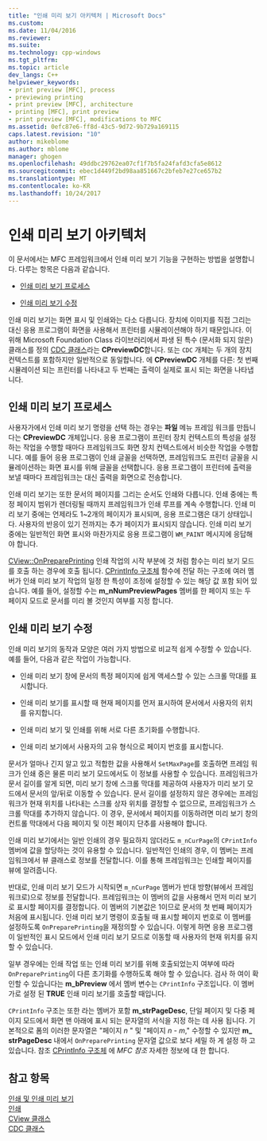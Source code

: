 ```yaml
---
title: "인쇄 미리 보기 아키텍처 | Microsoft Docs"
ms.custom: 
ms.date: 11/04/2016
ms.reviewer: 
ms.suite: 
ms.technology: cpp-windows
ms.tgt_pltfrm: 
ms.topic: article
dev_langs: C++
helpviewer_keywords:
- print preview [MFC], process
- previewing printing
- print preview [MFC], architecture
- printing [MFC], print preview
- print preview [MFC], modifications to MFC
ms.assetid: 0efc87e6-ff8d-43c5-9d72-9b729a169115
caps.latest.revision: "10"
author: mikeblome
ms.author: mblome
manager: ghogen
ms.openlocfilehash: 49ddbc29762ea07cf1f7b5fa24fafd3cfa5e8612
ms.sourcegitcommit: ebec1d449f2bd98aa851667c2bfeb7e27ce657b2
ms.translationtype: MT
ms.contentlocale: ko-KR
ms.lasthandoff: 10/24/2017
---
```

# <a name="print-preview-architecture"></a>인쇄 미리 보기 아키텍처
이 문서에서는 MFC 프레임워크에서 인쇄 미리 보기 기능을 구현하는 방법을 설명합니다. 다루는 항목은 다음과 같습니다.  
  
-   [인쇄 미리 보기 프로세스](#_core_the_print_preview_process)  
  
-   [인쇄 미리 보기 수정](#_core_modifying_print_preview)  
  
 인쇄 미리 보기는 화면 표시 및 인쇄와는 다소 다릅니다. 장치에 이미지를 직접 그리는 대신 응용 프로그램이 화면을 사용해서 프린터를 시뮬레이션해야 하기 때문입니다. 이 위해 Microsoft Foundation Class 라이브러리에서 파생 된 특수 (문서화 되지 않은) 클래스를 정의 [CDC 클래스](../mfc/reference/cdc-class.md)라는 **CPreviewDC**합니다. 또는 `CDC` 개체는 두 개의 장치 컨텍스트를 포함하지만 일반적으로 동일합니다. 에 **CPreviewDC** 개체를 다른: 첫 번째 시뮬레이션 되는 프린터를 나타내고 두 번째는 출력이 실제로 표시 되는 화면을 나타냅니다.  
  
##  <a name="_core_the_print_preview_process"></a>인쇄 미리 보기 프로세스  
 사용자가에서 인쇄 미리 보기 명령을 선택 하는 경우는 **파일** 메뉴 프레임 워크를 만듭니다는 **CPreviewDC** 개체입니다. 응용 프로그램이 프린터 장치 컨텍스트의 특성을 설정하는 작업을 수행할 때마다 프레임워크도 화면 장치 컨텍스트에서 비슷한 작업을 수행합니다. 예를 들어 응용 프로그램이 인쇄 글꼴을 선택하면, 프레임워크도 프린터 글꼴을 시뮬레이션하는 화면 표시를 위해 글꼴을 선택합니다. 응용 프로그램이 프린터에 출력을 보낼 때마다 프레임워크는 대신 출력을 화면으로 전송합니다.  
  
 인쇄 미리 보기는 또한 문서의 페이지를 그리는 순서도 인쇄와 다릅니다. 인쇄 중에는 특정 페이지 범위가 렌더링될 때까지 프레임워크가 인쇄 루프를 계속 수행합니다. 인쇄 미리 보기 중에는 언제라도 1~2개의 페이지가 표시되며, 응용 프로그램은 대기 상태입니다. 사용자의 반응이 있기 전까지는 추가 페이지가 표시되지 않습니다. 인쇄 미리 보기 중에는 일반적인 화면 표시와 마찬가지로 응용 프로그램이 `WM_PAINT` 메시지에 응답해야 합니다.  
  
 [CView::OnPreparePrinting](../mfc/reference/cview-class.md#onprepareprinting) 인쇄 작업의 시작 부분에 것 처럼 함수는 미리 보기 모드를 호출 하는 경우에 호출 됩니다. [CPrintInfo 구조체](../mfc/reference/cprintinfo-structure.md) 함수에 전달 하는 구조에 여러 멤버가 인쇄 미리 보기 작업의 일정 한 특성이 조정에 설정할 수 있는 해당 값 포함 되어 있습니다. 예를 들어, 설정할 수는 **m_nNumPreviewPages** 멤버를 한 페이지 또는 두 페이지 모드로 문서를 미리 볼 것인지 여부를 지정 합니다.  
  
##  <a name="_core_modifying_print_preview"></a>인쇄 미리 보기 수정  
 인쇄 미리 보기의 동작과 모양은 여러 가지 방법으로 비교적 쉽게 수정할 수 있습니다. 예를 들어, 다음과 같은 작업이 가능합니다.  
  
-   인쇄 미리 보기 창에 문서의 특정 페이지에 쉽게 액세스할 수 있는 스크롤 막대를 표시합니다.  
  
-   인쇄 미리 보기를 표시할 때 현재 페이지를 먼저 표시하여 문서에서 사용자의 위치를 유지합니다.  
  
-   인쇄 미리 보기 및 인쇄를 위해 서로 다른 초기화를 수행합니다.  
  
-   인쇄 미리 보기에서 사용자의 고유 형식으로 페이지 번호를 표시합니다.  
  
 문서가 얼마나 긴지 알고 있고 적합한 값을 사용해서 `SetMaxPage`를 호출하면 프레임 워크가 인쇄 중은 물론 미리 보기 모드에서도 이 정보를 사용할 수 있습니다. 프레임워크가 문서 길이를 알게 되면, 미리 보기 창에 스크롤 막대를 제공하여 사용자가 미리 보기 모드에서 문서의 앞/뒤로 이동할 수 있습니다. 문서 길이를 설정하지 않은 경우에는 프레임워크가 현재 위치를 나타내는 스크롤 상자 위치를 결정할 수 없으므로, 프레임워크가 스크롤 막대를 추가하지 않습니다. 이 경우, 문서에서 페이지를 이동하려면 미리 보기 창의 컨트롤 막대에서 다음 페이지 및 이전 페이지 단추를 사용해야 합니다.  
  
 인쇄 미리 보기에서는 일반 인쇄의 경우 필요하지 않더라도 `m_nCurPage`의 `CPrintInfo` 멤버에 값을 할당하는 것이 유용할 수 있습니다. 일반적인 인쇄의 경우, 이 멤버는 프레임워크에서 뷰 클래스로 정보를 전달합니다. 이를 통해 프레임워크는 인쇄할 페이지를 뷰에 알려줍니다.  
  
 반대로, 인쇄 미리 보기 모드가 시작되면 `m_nCurPage` 멤버가 반대 방향(뷰에서 프레임워크로)으로 정보를 전달합니다. 프레임워크는 이 멤버의 값을 사용해서 먼저 미리 보기로 표시할 페이지를 결정합니다. 이 멤버의 기본값은 1이므로 문서의 첫 번째 페이지가 처음에 표시됩니다. 인쇄 미리 보기 명령이 호출될 때 표시할 페이지 번호로 이 멤버를 설정하도록 `OnPreparePrinting`을 재정의할 수 있습니다. 이렇게 하면 응용 프로그램이 일반적인 표시 모드에서 인쇄 미리 보기 모드로 이동할 때 사용자의 현재 위치를 유지할 수 있습니다.  
  
 일부 경우에는 인쇄 작업 또는 인쇄 미리 보기를 위해 호출되었는지 여부에 따라 `OnPreparePrinting`이 다른 초기화를 수행하도록 해야 할 수 있습니다. 검사 하 여이 확인할 수 있습니다는 **m_bPreview** 에서 멤버 변수는 `CPrintInfo` 구조입니다. 이 멤버가로 설정 된 **TRUE** 인쇄 미리 보기를 호출할 때입니다.  
  
 `CPrintInfo` 구조는 또한 라는 멤버가 포함 **m_strPageDesc**, 단일 페이지 및 다중 페이지 모드에서 화면 맨 아래에 표시 되는 문자열의 서식을 지정 하는 데 사용 됩니다. 기본적으로 폼의 이러한 문자열은 "페이지  *n* " 및 "페이지  *n*   -  *m*," 수정할 수 있지만 **m_ strPageDesc** 내에서 `OnPreparePrinting` 문자열 값으로 보다 세밀 하 게 설정 하 고 있습니다. 참조 [CPrintInfo 구조체](../mfc/reference/cprintinfo-structure.md) 에 *MFC 참조* 자세한 정보에 대 한 합니다.  
  
## <a name="see-also"></a>참고 항목  
 [인쇄 및 인쇄 미리 보기](../mfc/printing-and-print-preview.md)   
 [인쇄](../mfc/printing.md)   
 [CView 클래스](../mfc/reference/cview-class.md)   
 [CDC 클래스](../mfc/reference/cdc-class.md)
